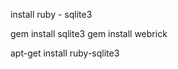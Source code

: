 

install ruby - sqlite3


gem install sqlite3
gem install webrick

apt-get install ruby-sqlite3



